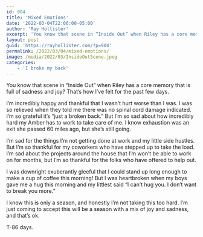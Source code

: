 ```yaml
---
id: 904
title: 'Mixed Emotions'
date: '2022-03-04T22:06:00-05:00'
author: 'Ray Hollister'
excerpt: 'You know that scene in “Inside Out” when Riley has a core memory that is full of sadness and joy? That’s how I’ve felt for the past few days. '
layout: post
guid: 'https://rayhollister.com/?p=904'
permalink: /2022/03/04/mixed-emotions/
image: /media/2022/03/InsideOutScene.jpeg
categories:
    - 'I broke my back'
---
```


You know that scene in “Inside Out” when Riley has a core memory that is full of sadness and joy? That’s how I’ve felt for the past few days.

I’m incredibly happy and thankful that I wasn’t hurt worse than I was. I was so relieved when they told me there was no spinal cord damage indicated. I’m so grateful it’s “just a broken back.” But I’m so sad about how incredibly hard my Amber has to work to take care of me. I know exhaustion was an exit she passed 60 miles ago, but she’s still going.

I’m sad for the things I’m not getting done at work and my little side hustles. But I’m so thankful for my coworkers who have stepped up to take the load. I’m sad about the projects around the house that I’m won’t be able to work on for months, but I’m so thankful for the folks who have offered to help out.

I was downright exuberantly gleeful that I could stand up long enough to make a cup of coffee this morning! But I was heartbroken when my boys gave me a hug this morning and my littlest said “I can’t hug you. I don’t want to break you more.”

I know this is only a season, and honestly I’m not taking this too hard. I’m just coming to accept this will be a season with a mix of joy and sadness, and that’s ok.

T-86 days.